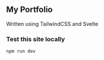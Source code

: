 ## My Portfolio
Written using TailwindCSS and Svelte

### Test this site locally
```
npm run dev
```